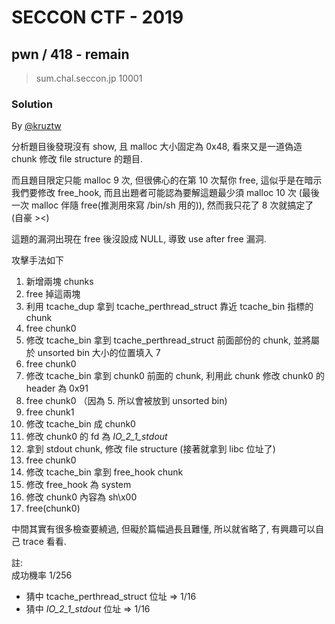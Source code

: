 # SECCON CTF - 2019

## pwn / 418 - remain

> sum.chal.seccon.jp 10001

### Solution

By [@kruztw](https://github.com/dreamisadream)

分析題目後發現沒有 show, 且 malloc 大小固定為 0x48, 看來又是一道偽造 chunk 修改 file structure 的題目.

而且題目限定只能 malloc 9 次, 但很佛心的在第 10 次幫你 free, 這似乎是在暗示我們要修改 free_hook, 而且出題者可能認為要解這題最少須 malloc 10 次 (最後一次 malloc 伴隨 free(推測用來寫 /bin/sh 用的)), 然而我只花了 8 次就搞定了 (自豪 ><)

這題的漏洞出現在 free 後沒設成 NULL, 導致 use after free 漏洞.

攻擊手法如下
1. 新增兩塊 chunks
2. free 掉這兩塊
3. 利用 tcache_dup 拿到 tcache_perthread_struct 靠近 tcache_bin 指標的 chunk
4. free chunk0
5. 修改 tcache_bin 拿到 tcache_perthread_struct 前面部份的 chunk, 並將屬於 unsorted bin 大小的位置填入 7
6. free chunk0
7. 修改 tcache_bin 拿到 chunk0 前面的 chunk, 利用此 chunk 修改 chunk0 的 header 為 0x91
8. free chunk0 （因為 5. 所以會被放到 unsorted bin)
9. free chunk1
10. 修改 tcache_bin 成 chunk0
11. 修改 chunk0 的 fd 為 _IO_2_1_stdout_
12. 拿到 stdout chunk, 修改 file structure (接著就拿到 libc 位址了)
13. free chunk0
14. 修改 tcache_bin 拿到 free_hook chunk
15. 修改 free_hook 為 system
16. 修改 chunk0 內容為 sh\x00
17. free(chunk0)

中間其實有很多檢查要繞過, 但礙於篇幅過長且難懂, 所以就省略了, 有興趣可以自己 trace 看看.

註:<br>
成功機率 1/256 
* 猜中 tcache_perthread_struct 位址 => 1/16
* 猜中 _IO_2_1_stdout_ 位址 => 1/16


